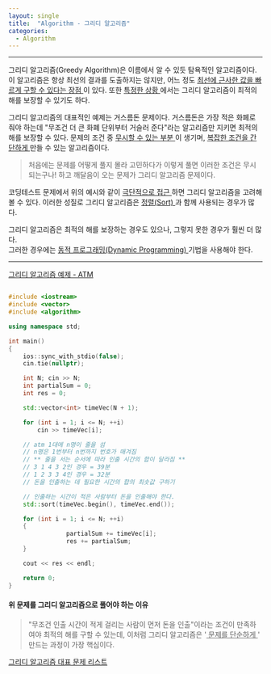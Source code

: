 ```yaml
---
layout: single
title:  "Algorithm - 그리디 알고리즘"
categories:
  - Algorithm
---
```


---

그리디 알고리즘(Greedy Algorithm)은 이름에서 알 수 있듯 탐욕적인 알고리즘이다.  
이 알고리즘은 항상 최선의 결과를 도출하지는 않지만, 어느 정도 <u> 최선에 근사한 값을 빠르게 구할 수 있다는 장점 </u> 이 있다. 또한 <u> 특정한 상황 </u>에서는 그리디 알고리즘이 최적의 해를 보장할 수 있기도 하다.

그리디 알고리즘의 대표적인 예제는 거스름돈 문제이다. 거스름돈은 가장 적은 화폐로 줘야 하는데 "무조건 더 큰 화폐 단위부터 거슬러 준다"라는 알고리즘만 지키면 최적의 해를 보장할 수 있다. 문제의 조건 중 <u> 무시할 수 있는 부분 </u>이 생기며, <u> 복잡한 조건을 간단하게 </u> 만들 수 있는 알고리즘이다.

> 처음에는 문제를 어떻게 풀지 몰라 고민하다가 이렇게 풀면 이러한 조건은 무시되는구나! 하고 깨달음이 오는 문제가 그리디 알고리즘 문제이다.

코딩테스트 문제에서 위의 예시와 같이 <u> 극단적으로 접근 </u> 하면 그리디 알고리즘을 고려해 볼 수 있다. 이러한 성질로 그리디 알고리즘은 <u> 정렬(Sort) </u>과 함께 사용되는 경우가 많다.

그리디 알고리즘은 최적의 해를 보장하는 경우도 있으나, 그렇지 못한 경우가 훨씬 더 많다.  
그러한 경우에는 <u> 동적 프로그래밍(Dynamic Programming) </u> 기법을 사용해야 한다.

---

[그리디 알고리즘 예제 - ATM](https://www.acmicpc.net/problem/11399)

```c++

#include <iostream>
#include <vector>
#include <algorithm>

using namespace std;

int main()
{
	ios::sync_with_stdio(false);
	cin.tie(nullptr);

	int N; cin >> N;
	int partialSum = 0;
	int res = 0;

	std::vector<int> timeVec(N + 1);

	for (int i = 1; i <= N; ++i)
		cin >> timeVec[i];

	// atm 1대에 n명이 줄을 섬
	// n명은 1번부터 n번까지 번호가 매겨짐
	// ** 줄을 서는 순서에 따라 인출 시간의 합이 달라짐 **
	// 3 1 4 3 2인 경우 = 39분
	// 1 2 3 3 4인 경우 = 32분
	// 돈을 인출하는 데 필요한 시간의 합의 최솟값 구하기

	// 인출하는 시간이 적은 사람부터 돈을 인출해야 한다.
	std::sort(timeVec.begin(), timeVec.end());

	for (int i = 1; i <= N; ++i)
	{
                partialSum += timeVec[i];
                res += partialSum;
	}

	cout << res << endl;

	return 0;
}

```

#### 위 문제를 그리디 알고리즘으로 풀어야 하는 이유

> "무조건 인출 시간이 적게 걸리는 사람이 먼저 돈을 인출"이라는 조건이 만족하여야 최적의 해를 구할 수 있는데, 이처럼 그리디 알고리즘은 '<u> 문제를 단순하게 </u>' 만드는 과정이 가장 핵심이다.

[그리디 알고리즘 대표 문제 리스트](https://www.acmicpc.net/workbook/view/17254)